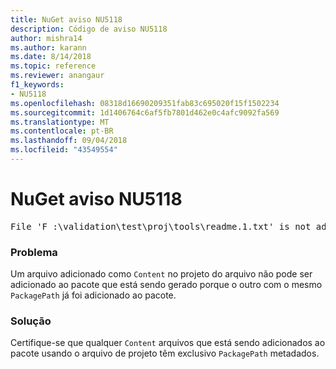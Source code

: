 ```yaml
---
title: NuGet aviso NU5118
description: Código de aviso NU5118
author: mishra14
ms.author: karann
ms.date: 8/14/2018
ms.topic: reference
ms.reviewer: anangaur
f1_keywords:
- NU5118
ms.openlocfilehash: 08318d16690209351fab83c695020f15f1502234
ms.sourcegitcommit: 1d1406764c6af5fb7801d462e0c4afc9092fa569
ms.translationtype: MT
ms.contentlocale: pt-BR
ms.lasthandoff: 09/04/2018
ms.locfileid: "43549554"
---
```

# <a name="nuget-warning-nu5118"></a>NuGet aviso NU5118
<pre>File 'F :\validation\test\proj\tools\readme.1.txt' is not added because the package already contains file 'tools\readme.txt'</pre>

### <a name="issue"></a>Problema

Um arquivo adicionado como `Content` no projeto do arquivo não pode ser adicionado ao pacote que está sendo gerado porque o outro com o mesmo `PackagePath` já foi adicionado ao pacote.


### <a name="solution"></a>Solução

Certifique-se que qualquer `Content` arquivos que está sendo adicionados ao pacote usando o arquivo de projeto têm exclusivo `PackagePath` metadados.

